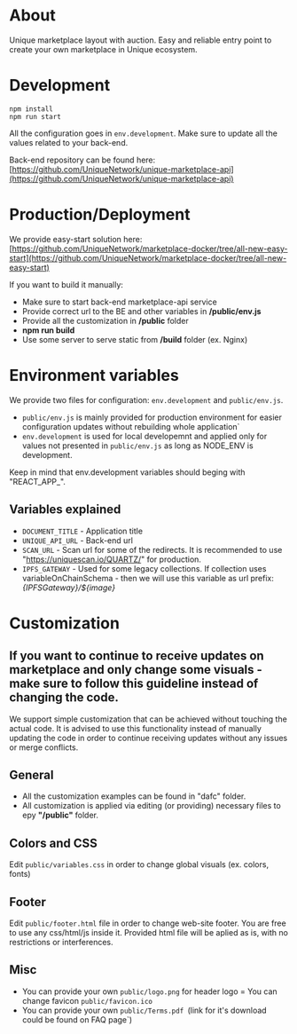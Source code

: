 # About
Unique marketplace layout with auction. Easy and reliable entry point to create your own marketplace in Unique ecosystem.
# Development
```
npm install
npm run start
```
All the configuration goes in ```env.development```. Make sure to update all the values related to your back-end.

Back-end repository can be found here: [https://github.com/UniqueNetwork/unique-marketplace-api](https://github.com/UniqueNetwork/unique-marketplace-api)

# Production/Deployment
We provide easy-start solution here: [https://github.com/UniqueNetwork/marketplace-docker/tree/all-new-easy-start](https://github.com/UniqueNetwork/marketplace-docker/tree/all-new-easy-start)

If you want to build it manually:
- Make sure to start back-end marketplace-api service
- Provide correct url to the BE and other variables in **/public/env.js**
- Provide all the customization in **/public** folder
- **npm run build**
- Use some server to serve static from **/build** folder (ex. Nginx)

# Environment variables
We provide two files for configuration: ```env.development``` and ```public/env.js```.
- ```public/env.js``` is mainly provided for production environment for easier configuration updates without rebuilding whole application`
- ```env.development``` is used for local developemnt and applied only for values not presented in ```public/env.js``` as long as NODE_ENV is development.

Keep in mind that env.development variables should beging with "REACT_APP_".

## Variables explained

- ```DOCUMENT_TITLE``` - Application title
- ```UNIQUE_API_URL``` - Back-end url
- ```SCAN_URL``` - Scan url for some of the redirects. It is recommended to use "https://uniquescan.io/QUARTZ/" for production.
- ```IPFS_GATEWAY``` - Used for some legacy collections. If collection uses variableOnChainSchema - then we will use this variable as url prefix: _{IPFSGateway}/${image}_
# Customization
## **If you want to continue to receive updates on marketplace and only change some visuals - make sure to follow this guideline instead of changing the code.**

We support simple customization that can be achieved without touching the actual code. It is advised to use this functionality instead of manually updating the code in order to continue receiving updates without any issues or merge conflicts.

## General
- All the customization examples can be found in "dafc" folder.
- All customization is applied via editing (or providing) necessary files to еру  **"/public"** folder.
## Colors and CSS
Edit ```public/variables.css``` in order to change global visuals (ex. colors, fonts)
## Footer
Edit ```public/footer.html``` file in order to change web-site footer. You are free to use any css/html/js inside it. Provided html file will be aplied as is, with no restrictions or interferences.

## Misc
- You can provide your own ```public/logo.png``` for header logo
= You can change favicon ```public/favicon.ico```
- You can provide your own ```public/Terms.pdf ```(link for it's download could be found on FAQ page`)